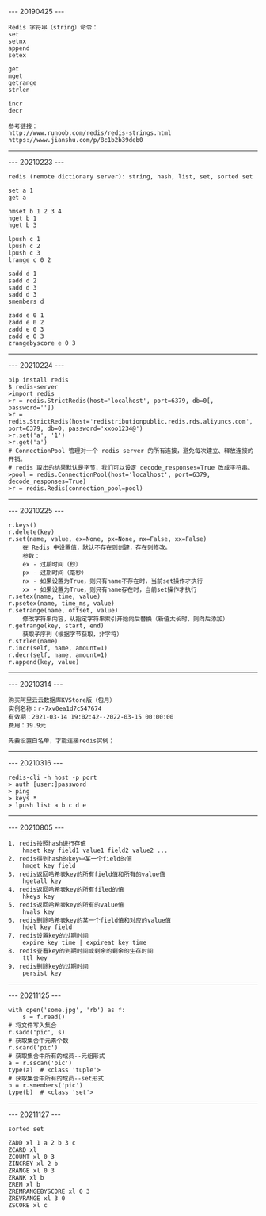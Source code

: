 --- 20190425 ---  

    Redis 字符串（string）命令：
    set
    setnx
    append
    setex

    get
    mget
    getrange
    strlen

    incr
    decr

    参考链接：
    http://www.runoob.com/redis/redis-strings.html
    https://www.jianshu.com/p/8c1b2b39deb0
---

--- 20210223 ---  

    redis (remote dictionary server): string, hash, list, set, sorted set

    set a 1
    get a
    
    hmset b 1 2 3 4
    hget b 1
    hget b 3
    
    lpush c 1
    lpush c 2
    lpush c 3
    lrange c 0 2
    
    sadd d 1
    sadd d 2
    sadd d 3
    sadd d 3
    smembers d
    
    zadd e 0 1
    zadd e 0 2
    zadd e 0 3
    zadd e 0 3
    zrangebyscore e 0 3
---

--- 20210224 ---

    pip install redis
    $ redis-server
    >import redis
    >r = redis.StrictRedis(host='localhost', port=6379, db=0[, password=''])
    >r = redis.StrictRedis(host='redistributionpublic.redis.rds.aliyuncs.com', port=6379, db=0, password='xxoo1234@')
    >r.set('a', '1')
    >r.get('a')
    # ConnectionPool 管理对一个 redis server 的所有连接，避免每次建立、释放连接的开销。
    # redis 取出的结果默认是字节，我们可以设定 decode_responses=True 改成字符串。
    >pool = redis.ConnectionPool(host='localhost', port=6379, decode_responses=True)
    >r = redis.Redis(connection_pool=pool)
---

--- 20210225 ---

    r.keys()
    r.delete(key)
    r.set(name, value, ex=None, px=None, nx=False, xx=False)
        在 Redis 中设置值，默认不存在则创建，存在则修改。
        参数：
        ex - 过期时间（秒）
        px - 过期时间（毫秒）
        nx - 如果设置为True，则只有name不存在时，当前set操作才执行
        xx - 如果设置为True，则只有name存在时，当前set操作才执行
    r.setex(name, time, value)
    r.psetex(name, time_ms, value)
    r.setrange(name, offset, value)
        修改字符串内容，从指定字符串索引开始向后替换（新值太长时，则向后添加）
    r.getrange(key, start, end)
        获取子序列（根据字节获取，非字符）
    r.strlen(name)
    r.incr(self, name, amount=1)
    r.decr(self, name, amount=1)
    r.append(key, value)
---

--- 20210314 ---

    购买阿里云云数据库KVStore版（包月）
    实例名称：r-7xv0ea1d7c547674
    有效期：2021-03-14 19:02:42--2022-03-15 00:00:00
    费用：19.9元
    
    先要设置白名单，才能连接redis实例；
---

--- 20210316 ---

    redis-cli -h host -p port
    > auth [user:]password
    > ping
    > keys *
    > lpush list a b c d e
---

--- 20210805 ---

    1. redis按照hash进行存值
        hmset key field1 value1 field2 value2 ...
    2. redis得到hash的key中某一个field的值
        hmget key field
    3. redis返回哈希表key的所有field值和所有的value值
        hgetall key
    4. redis返回哈希表key的所有filed的值
        hkeys key
    5. redis返回哈希表key的所有的value值
        hvals key
    6. redis删除哈希表key的某一个field值和对应的value值
        hdel key field
    7. redis设置key的过期时间
        expire key time | expireat key time
    8. redis查看key的到期时间或剩余的剩余的生存时间
        ttl key
    9. redis删除key的过期时间
        persist key
---

--- 20211125 ---
    
    with open('some.jpg', 'rb') as f:
        s = f.read()
    # 将文件写入集合
    r.sadd('pic', s)
    # 获取集合中元素个数
    r.scard('pic')
    # 获取集合中所有的成员--元组形式
    a = r.sscan('pic')
    type(a)  # <class 'tuple'>
    # 获取集合中所有的成员--set形式
    b = r.smembers('pic')
    type(b)  # <class 'set'>
---

--- 20211127 ---

    sorted set
    
    ZADD xl 1 a 2 b 3 c
    ZCARD xl
    ZCOUNT xl 0 3
    ZINCRBY xl 2 b
    ZRANGE xl 0 3
    ZRANK xl b
    ZREM xl b
    ZREMRANGEBYSCORE xl 0 3
    ZREVRANGE xl 3 0
    ZSCORE xl c
